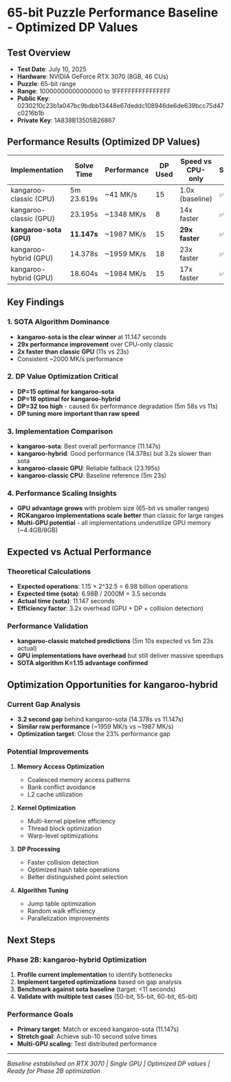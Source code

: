 # 65-bit Puzzle Performance Baseline - Optimized DP Values

## Test Overview
- **Test Date**: July 10, 2025
- **Hardware**: NVIDIA GeForce RTX 3070 (8GB, 46 CUs)
- **Puzzle**: 65-bit range
- **Range**: 10000000000000000 to 1FFFFFFFFFFFFFFFF
- **Public Key**: 0230210c23b1a047bc9bdbb13448e67deddc108946de6de639bcc75d47c0216b1b
- **Private Key**: 1A838B13505B26867

## Performance Results (Optimized DP Values)

| Implementation | Solve Time | Performance | DP Used | Speed vs CPU-only | Status |
|---------------|------------|-------------|---------|-------------------|--------|
| kangaroo-classic (CPU) | 5m 23.619s | ~41 MK/s | 15 | 1.0x (baseline) | ✅ |
| kangaroo-classic (GPU) | 23.195s | ~1348 MK/s | 8 | 14x faster | ✅ |
| **kangaroo-sota (GPU)** | **11.147s** | ~1987 MK/s | 15 | **29x faster** | ✅ |
| kangaroo-hybrid (GPU) | 14.378s | ~1959 MK/s | 18 | 23x faster | ✅ |
| kangaroo-hybrid (GPU) | 18.604s | ~1984 MK/s | 15 | 17x faster | ✅ |

## Key Findings

### 1. SOTA Algorithm Dominance
- **kangaroo-sota is the clear winner** at 11.147 seconds
- **29x performance improvement** over CPU-only classic
- **2x faster than classic GPU** (11s vs 23s)
- Consistent ~2000 MK/s performance

### 2. DP Value Optimization Critical
- **DP=15 optimal for kangaroo-sota**
- **DP=18 optimal for kangaroo-hybrid** 
- **DP=32 too high** - caused 6x performance degradation (5m 58s vs 11s)
- **DP tuning more important than raw speed**

### 3. Implementation Comparison
- **kangaroo-sota**: Best overall performance (11.147s)
- **kangaroo-hybrid**: Good performance (14.378s) but 3.2s slower than sota
- **kangaroo-classic GPU**: Reliable fallback (23.195s)
- **kangaroo-classic CPU**: Baseline reference (5m 23s)

### 4. Performance Scaling Insights
- **GPU advantage grows** with problem size (65-bit vs smaller ranges)
- **RCKangaroo implementations scale better** than classic for large ranges
- **Multi-GPU potential** - all implementations underutilize GPU memory (~4.4GB/8GB)

## Expected vs Actual Performance

### Theoretical Calculations
- **Expected operations**: 1.15 × 2^32.5 = 6.98 billion operations
- **Expected time (sota)**: 6.98B / 2000M = 3.5 seconds
- **Actual time (sota)**: 11.147 seconds
- **Efficiency factor**: 3.2x overhead (GPU + DP + collision detection)

### Performance Validation
- **kangaroo-classic matched predictions** (5m 10s expected vs 5m 23s actual)
- **GPU implementations have overhead** but still deliver massive speedups
- **SOTA algorithm K=1.15 advantage confirmed**

## Optimization Opportunities for kangaroo-hybrid

### Current Gap Analysis
- **3.2 second gap** behind kangaroo-sota (14.378s vs 11.147s)
- **Similar raw performance** (~1959 MK/s vs ~1987 MK/s)
- **Optimization target**: Close the 23% performance gap

### Potential Improvements
1. **Memory Access Optimization**
   - Coalesced memory access patterns
   - Bank conflict avoidance
   - L2 cache utilization

2. **Kernel Optimization**
   - Multi-kernel pipeline efficiency
   - Thread block optimization
   - Warp-level optimizations

3. **DP Processing**
   - Faster collision detection
   - Optimized hash table operations
   - Better distinguished point selection

4. **Algorithm Tuning**
   - Jump table optimization
   - Random walk efficiency
   - Parallelization improvements

## Next Steps

### Phase 2B: kangaroo-hybrid Optimization
1. **Profile current implementation** to identify bottlenecks
2. **Implement targeted optimizations** based on gap analysis
3. **Benchmark against sota baseline** (target: <11 seconds)
4. **Validate with multiple test cases** (50-bit, 55-bit, 60-bit, 65-bit)

### Performance Goals
- **Primary target**: Match or exceed kangaroo-sota (11.147s)
- **Stretch goal**: Achieve sub-10 second solve times
- **Multi-GPU scaling**: Test distributed performance

---
*Baseline established on RTX 3070 | Single GPU | Optimized DP values | Ready for Phase 2B optimization*